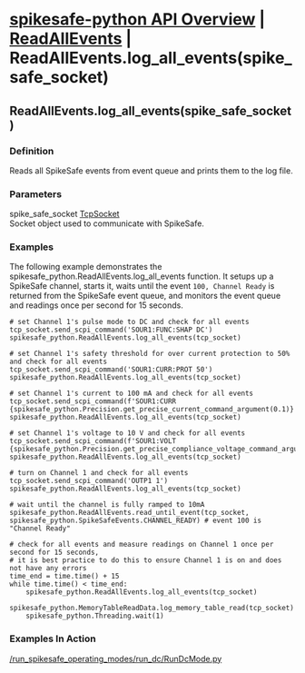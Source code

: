 # [spikesafe-python API Overview](/spikesafe_python_lib_docs/README.md) | [ReadAllEvents](/spikesafe_python_lib_docs/ReadAllEvents/README.md) | ReadAllEvents.log_all_events(spike_safe_socket)

## ReadAllEvents.log_all_events(spike_safe_socket)

### Definition
Reads all SpikeSafe events from event queue and prints them to the log file.

### Parameters
spike_safe_socket [TcpSocket](/spikesafe_python_lib_docs/TcpSocket/README.md)  
Socket object used to communicate with SpikeSafe.

### Examples
The following example demonstrates the spikesafe_python.ReadAllEvents.log_all_events function. It setups up a SpikeSafe channel, starts it, waits until the event `100, Channel Ready` is returned from the SpikeSafe event queue, and monitors the event queue and readings once per second for 15 seconds.
```
# set Channel 1's pulse mode to DC and check for all events
tcp_socket.send_scpi_command('SOUR1:FUNC:SHAP DC')    
spikesafe_python.ReadAllEvents.log_all_events(tcp_socket)

# set Channel 1's safety threshold for over current protection to 50% and check for all events
tcp_socket.send_scpi_command('SOUR1:CURR:PROT 50')    
spikesafe_python.ReadAllEvents.log_all_events(tcp_socket) 

# set Channel 1's current to 100 mA and check for all events
tcp_socket.send_scpi_command(f'SOUR1:CURR {spikesafe_python.Precision.get_precise_current_command_argument(0.1)}')         
spikesafe_python.ReadAllEvents.log_all_events(tcp_socket)  

# set Channel 1's voltage to 10 V and check for all events
tcp_socket.send_scpi_command(f'SOUR1:VOLT {spikesafe_python.Precision.get_precise_compliance_voltage_command_argument(20)}')         
spikesafe_python.ReadAllEvents.log_all_events(tcp_socket) 

# turn on Channel 1 and check for all events
tcp_socket.send_scpi_command('OUTP1 1')               
spikesafe_python.ReadAllEvents.log_all_events(tcp_socket)                            

# wait until the channel is fully ramped to 10mA
spikesafe_python.ReadAllEvents.read_until_event(tcp_socket, spikesafe_python.SpikeSafeEvents.CHANNEL_READY) # event 100 is "Channel Ready"

# check for all events and measure readings on Channel 1 once per second for 15 seconds,
# it is best practice to do this to ensure Channel 1 is on and does not have any errors
time_end = time.time() + 15                         
while time.time() < time_end:                       
    spikesafe_python.ReadAllEvents.log_all_events(tcp_socket)
    spikesafe_python.MemoryTableReadData.log_memory_table_read(tcp_socket)
    spikesafe_python.Threading.wait(1)   
```

### Examples In Action
[/run_spikesafe_operating_modes/run_dc/RunDcMode.py](/run_spikesafe_operating_modes/run_dc/RunDcMode.py)